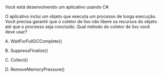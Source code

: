 ﻿Você está desenvolvendo um aplicativo usando C#.

O aplicativo inclui um objeto que executa um processo de longa execução.
Você precisa garantir que o coletor de lixo não libere os recursos do objeto até que
o processo seja concluído.
Qual método do coletor de lixo você deve usar?


A.
WaitForFullGCComplete()

B.
SuppressFinalize()

C.
Collect()

D.
RemoveMemoryPressure()